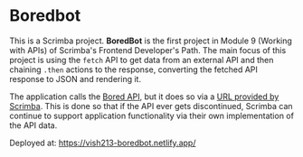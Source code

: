 # Boredbot

This is a Scrimba project. __BoredBot__ is the first project in Module 9 (Working with APIs) of Scrimba's Frontend Developer's Path. The main focus of this project is using the `fetch` API to get data from an external API and then chaining `.then` actions to the response, converting the fetched API response to JSON and rendering it.

The application calls the [Bored API](https://www.boredapi.com), but it does so via a [URL provided by Scrimba](https://apis.scrimba.com/bored/api/activity). This is done so that if the API ever gets discontinued, Scrimba can continue to support application functionality via their own implementation of the API data.

Deployed at: https://vish213-boredbot.netlify.app/